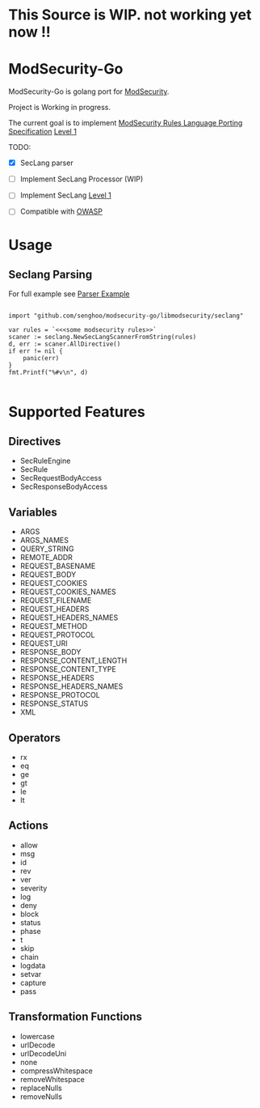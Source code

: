 # This Source is WIP. not working yet now !!

# ModSecurity-Go
ModSecurity-Go is golang port for [ModSecurity](https://github.com/SpiderLabs/ModSecurity).

Project is Working in progress.

The current goal is to implement [ModSecurity Rules Language Porting Specification](https://github.com/SpiderLabs/ModSecurity/wiki/ModSecurity-Rules-Language-Porting-Specification) [Level 1](https://github.com/SpiderLabs/ModSecurity/wiki/ModSecurity-Rules-Language-Porting-Specification#level-1-core-features)

TODO:

- [x] SecLang parser
- [ ] Implement SecLang Processor (WIP)
- [ ] Implement SecLang [Level 1](https://github.com/SpiderLabs/ModSecurity/wiki/ModSecurity-Rules-Language-Porting-Specification#level-1-core-features)
- [ ] Compatible with [OWASP](https://github.com/SpiderLabs/owasp-modsecurity-crs)


# Usage 

## Seclang Parsing

For full example see [Parser Example](https://github.com/senghoo/modsecurity-go/blob/master/examples/parsing.go)

```

import "github.com/senghoo/modsecurity-go/libmodsecurity/seclang"

var rules = `<<<some modsecurity rules>>`
scaner := seclang.NewSecLangScannerFromString(rules)
d, err := scaner.AllDirective()
if err != nil {
	panic(err)
}
fmt.Printf("%#v\n", d)
    
```

# Supported Features

## Directives

* SecRuleEngine
* SecRule
* SecRequestBodyAccess
* SecResponseBodyAccess

## Variables

* ARGS
* ARGS_NAMES
* QUERY_STRING
* REMOTE_ADDR
* REQUEST_BASENAME
* REQUEST_BODY
* REQUEST_COOKIES
* REQUEST_COOKIES_NAMES
* REQUEST_FILENAME
* REQUEST_HEADERS
* REQUEST_HEADERS_NAMES
* REQUEST_METHOD
* REQUEST_PROTOCOL
* REQUEST_URI
* RESPONSE_BODY
* RESPONSE_CONTENT_LENGTH
* RESPONSE_CONTENT_TYPE
* RESPONSE_HEADERS
* RESPONSE_HEADERS_NAMES
* RESPONSE_PROTOCOL
* RESPONSE_STATUS
* XML

## Operators

* rx
* eq
* ge
* gt
* le
* lt

## Actions

* allow
* msg
* id
* rev
* ver
* severity
* log
* deny
* block
* status
* phase
* t
* skip
* chain
* logdata
* setvar
* capture
* pass

## Transformation Functions

* lowercase
* urlDecode
* urlDecodeUni
* none
* compressWhitespace
* removeWhitespace
* replaceNulls
* removeNulls
